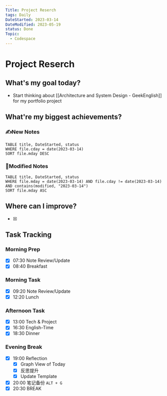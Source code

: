 ```yaml
---
Title: Project Reserch
tags: Daily
DateStarted: 2023-03-14
DateModified: 2023-05-19
status: Done
Topic:
  - Codespace
---
```


# Project Reserch

## What's my goal today?

- Start thinking about [[Architecture and System Design - GeekEnglish]] for my portfolio project

## What're my biggest achievements?

### ✍️New Notes

```dataview
TABLE title, DateStarted, status
WHERE file.cday = date(2023-03-14)
SORT file.mday DESC
```

### 📝Modified Notes

```dataview
TABLE title, DateStarted, status
WHERE file.mday = date(2023-03-14) AND file.cday != date(2023-03-14) AND contains(modified, "2023-03-14")
SORT file.mday ASC
```

## Where can I improve?

- [x]

## Task Tracking

### Morning Prep

- [x] 07:30 Note Review/Update
- [x] 08:40 Breakfast

### Morning Task

- [x] 09:20 Note Review/Update
- [x] 12:20 Lunch

### Afternoon Task

- [x] 13:00 Tech & Project
- [x] 16:30 English-Time
- [x] 18:30 Dinner

### Evening Break

- [x] 19:00 Reflection
  - [x] Graph View of Today
  - [x] 反思提升
  - [x] Update Template
- [x] 20:00 笔记备份 `ALT + G`
- [x] 20:30 BREAK
